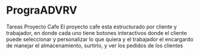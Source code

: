# PrograADVRV
Tareas
Proyecto Cafe
El proyecto cafe esta estructurado por cliente y trabajador, en donde cada uno tiene botones interactivos donde el cliente puede seleccionar y personalizar lo que quiera y el trabajador el encargardo de manejar el almacenamiento, surtirlo, y ver los pedidos de los clientes
